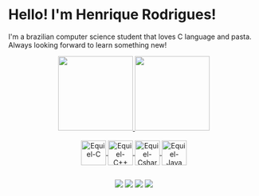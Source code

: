 # Hello! I'm Henrique Rodrigues!

I'm a brazilian computer science student that loves C language and pasta. Always looking forward to learn something new! 


<div align="center">
  <a href="https://github.com/Equiel-1703">
  <img height="150em" src="https://acedev003-readme-stats.vercel.app/api?username=Equiel-1703&show_icons=true&theme=dracula&include_all_commits=true&count_private=true"/>
  <img height="150em" src="https://acedev003-readme-stats.vercel.app/api/top-langs/?username=Equiel-1703&layout=compact&langs_count=7&theme=dracula"/>
</div>
  
<div style="display: inline_block" align="center"><br>
  <img align="center" alt="Equiel-C" height="50" width="50" src="https://cdn.jsdelivr.net/gh/devicons/devicon/icons/c/c-plain.svg">
  <img align="center" alt="Equiel-C++" height="50" width="50" src="https://cdn.jsdelivr.net/gh/devicons/devicon/icons/cplusplus/cplusplus-plain.svg">
  <img align="center" alt="Equiel-Csharp" height="50" width="50" src="https://cdn.jsdelivr.net/gh/devicons/devicon/icons/csharp/csharp-plain.svg">
  <img align="center" alt="Equiel-Java" height="50" width="50" src="https://cdn.jsdelivr.net/gh/devicons/devicon/icons/java/java-plain.svg">
</div>

##

<div align="center"> 
  <a href="https://www.youtube.com/channel/UCKV6skzLkjBmvOWPWd75YSQ" target="_blank"><img src="https://img.shields.io/badge/YouTube-FF0000?style=for-the-badge&logo=youtube&logoColor=white" target="_blank"/></a>
 <a href="https://discordapp.com/users/874361053994176542" target="_blank"><img src="https://img.shields.io/badge/Discord-7289DA?style=for-the-badge&logo=discord&logoColor=white" target="_blank"></a> 
  <a href = "https://twitter.com/Equiel_1703"><img src="https://img.shields.io/badge/Twitter-1DA1F2?style=for-the-badge&logo=twitter&logoColor=white" target="_blank"></a>
  <a href="https://www.linkedin.com/in/henrique-gabriel-rod/" target="_blank"><img src="https://img.shields.io/badge/-LinkedIn-%230077B5?style=for-the-badge&logo=linkedin&logoColor=white" target="_blank"></a> 
</div>
